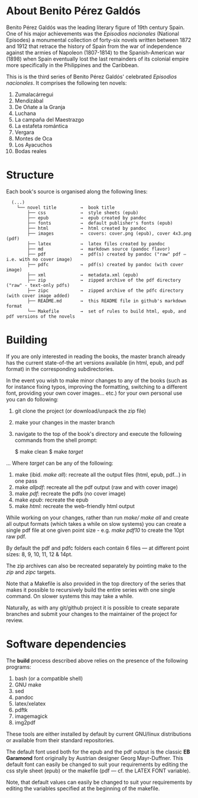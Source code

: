 # About Benito Pérez Galdós

Benito Pérez Galdós was the leading literary figure of 19th century Spain. One of his major achievements was the *Episodios nacionales* (National Episodes) a monumental collection of forty-six novels written between 1872 and 1912 that retrace the history of Spain from the war of independence against the armies of Napoleon (1807-1814) to the Spanish-American war (1898) when Spain eventually lost the last remainders of its colonial empire more specifically in the Philippines and the Caribbean. 

This is is the third series of Benito Pérez Galdós' celebrated  *Episodios nacionales*. It comprises the following ten novels:

1. Zumalacárregui
2. Mendizábal
3. De Oñate a la Granja
4. Luchana
5. La campaña del Maestrazgo
6. La estafeta romántica
7. Vergara
8. Montes de Oca
9. Los Ayacuchos
10. Bodas reales

# Structure 

  Each book's source is organised along the following lines:

      (...)
        └── novel title         →  book title
            ├── css             →  style sheets (epub)
            ├── epub            →  epub created by pandoc
            ├── fonts           →  default publisher's fonts (epub)
            ├── html            →  html created by pandoc
            ├── images          →  covers: cover.png (epub), cover 4x3.png (pdf) 
            ├── latex           →  latex files created by pandoc
            ├── md              →  markdown source (pandoc flavor)
            ├── pdf             →  pdf(s) created by pandoc ("raw" pdf — i.e. with no cover image)
            ├── pdfc            →  pdf(s) created by pandoc (with cover image)
            ├── xml             →  metadata.xml (epub)
            ├── zip             →  zipped archive of the pdf directory ("raw" - text-only pdfs)
            ├── zipc            →  zipped archive of the pdfc directory (with cover image added)
            ├── README.md       →  this README file in github's markdown format
            └── Makefile        →  set of rules to build html, epub, and pdf versions of the novels

# Building

  If you are only interested in reading the books, the master branch already has the current state-of-the art versions available (in html, epub, and pdf format) in the corresponding subdirectories.

  In the event you wish to make minor changes to any of the books (such as for instance fixing typos, improving the formatting, switching to a different font, providing your own cover images... etc.) for your own personal use you can do following:

  1. git clone the project (or download/unpack the zip file)
  2. make your changes in the master branch
  3. navigate to the top of the book's directory and execute the following commands from the shell prompt:

     $ make clean
     $ make *target*

  ... Where *target* can be any of the following:

  1. make (ibid. *make all*): recreate all the output files (html, epub, pdf...) in one pass
  2. make *allpdf*: recreate all the pdf output (raw and with cover image)
  3. make *pdf*: recreate the pdfs (no cover image)
  4. make *epub*: recreate the epub
  5. make *html*: recreate the web-friendly html output

  While working on your changes, rather than run *make/ make all* and create all output formats (which takes a while on slow systems) you can create a single pdf file at one given point size - e.g. *make pdf10* to create the 10pt raw pdf.

  By default the pdf and pdfc folders each contain 6 files — at different point sizes: 8, 9, 10, 11, 12 & 14pt.

  The zip archives can also be recreated separately by pointing make to the *zip* and *zipc* targets.

  Note that a Makefile is also provided in the top directory of the series that makes it possible to recursively build the entire series with one single command. On slower systems this may take a while.

  Naturally, as with any git/github project it is possible to create separate branches and submit your changes to the maintainer of the project for review.

# Software dependencies

  The **build** process described above relies on the presence of the following programs:

  1. bash (or a compatible shell)
  2. GNU make
  3. sed
  4. pandoc
  5. latex/xelatex
  6. pdftk
  7. imagemagick
  8. img2pdf

  These tools are either installed by default by current GNU/linux distributions or available from their standard repositories.

  The default font used both for the epub and the pdf output is the classic **EB Garamond** font originally by Austrian designer Georg Mayr-Duffner. This default font can easily be changed to suit your requirements by editing the css style sheet (epub) or the makefile (pdf — cf. the LATEX FONT variable).
  
  Note, that default values can easily be changed to suit your requirements by editing the variables specified at the beginning of the makefile.
